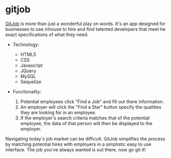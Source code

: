 # gitjob

[GitJob](https://git-job.herokuapp.com/) is more than just a wonderful play on words. It's an app designed for businesses to use inhouse to hire and find talented developers that meet he exact specifications of what they need.

* Technology:

  * HTML5
  * CSS
  * Javascript
  * JQuery
  * MySQL
  * Sequelize

* Functionality:
  
  1) Potential employees click "Find a Job" and fill out there information.
  2) An employer will click the "Find a Star" button specify the qualities they are looking for in an employee.
  3) If the employer's search criteria matches that of the potential employee, the data of that person will then be displayed to the employer.
  
Navigating today's job market can be difficult. GitJob simplifies the process by matching potential hires with employers in a simplistic easy to use interface. The job you've always wanted is out there, now go git it!


